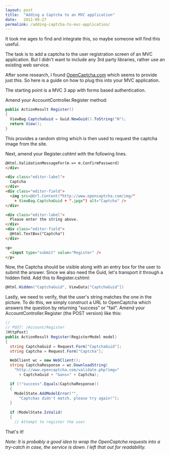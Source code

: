 ```yaml
---
layout: post
title:  "Adding a Captcha to an MVC application"
date:   2011-09-27
permalink: /adding-captcha-to-mvc-application/
---
```

It took me ages to find and integrate this, so maybe someone will find this useful.

The task is to add a captcha to the user registration screen of an MVC application. But I didn't want to include any 3rd party libraries, rather use an existing web service.

After some research, I found [OpenCaptcha.com](http://www.opencaptcha.com/) which seems to provide just this. So here is a guide on how to plug this into your MVC application.

The starting point is a MVC 3 app with forms based authentication.

Amend your AccountController.Register method:

```csharp
public ActionResult Register()
{
  ViewBag.CaptchaGuid = Guid.NewGuid().ToString("N");
  return View();
}
```

This provides a random string which is then used to request the captcha image from the site.

Next, amend your Register.cshtml with the following lines.

```html
@Html.ValidationMessageFor(m => m.ConfirmPassword)
</div>

<div class="editor-label">
  Captcha
</div>
<div class="editor-field">
  <img src=@Url.Content("http://www.opencaptcha.com/img/"
    + ViewBag.CaptchaGuid + ".jpgx") alt="Captcha" />
</div>

<div class="editor-label">
  Please enter the string above.
</div>
<div class="editor-field">
  @Html.TextBox("Captcha")
</div>

<p>
  <input type="submit" value="Register" />
</p>
```
Now, the Captcha should be visible along with an entry box for the user to submit the answer. Since we also need the Guid, let's transport it through a hidden field. Add this to Register.cshtml:

```csharp
@Html.Hidden("CaptchaGuid", ViewData["CaptchaGuid"])
```

Lastly, we need to verify, that the user's string matches the one in the picture. To do this, we simply construct a URL to OpenCaptcha which answers the question by returning "success" or "fail". Amend your AccountController.Register (the POST version) like this:

```csharp
//
// POST: /Account/Register
[HttpPost]
public ActionResult Register(RegisterModel model)
{
  string CaptchaGuid = Request.Form["CaptchaGuid"];
  string Captcha = Request.Form["Captcha"];

  WebClient wc = new WebClient();
  string CaptchaResponse = wc.DownloadString(
    "http://www.opencaptcha.com/validate.php?img="
      + CaptchaGuid + "&ans=" + Captcha);

  if (!"success".Equals(CaptchaResponse))
  {
    ModelState.AddModelError("",
      "Captchas didn't match, please try again!");
  }
  
  if (ModelState.IsValid)
  {
    // Attempt to register the user
```

That's it!

_Note: It is probably a good idea to wrap the OpenCaptcha requests into a 
try-catch in case, the service is down. I left that out for readability._
